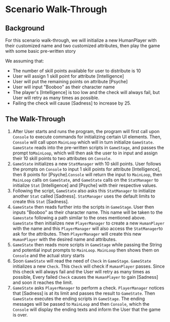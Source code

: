# Scenario Walk-Through

## Background
For this scenario walk-through, we will initialize a new HumanPlayer with their customized name and two customized attributes, 
then play the game with some basic pre-written story

We assuming that:
* The number of skill points available for user to distribute is 10 
* User will assign 1 skill point for attribute [Intelligence]
* User will put the remaining points on attribute [Psyche]
* User will input "Booboo" as their character name
* The player's [Intelligence] is too low and the check will always fail, but User will retry as many times as possible.
* Failing the check will cause [Sadness] to increase by 25.



## The Walk-Through
1. After User starts and runs the program, the program will first call upon `Console` to execute commands for 
   initializing certain UI elements. Then, `Console` will call upon `MainLoop` which will in turn initialize `GameState`.
   `GameState` reads into the pre-written scripts in `GameStage`, and passes the prompt to`MainLoop`, which will then ask the
   user to in input and assign their 10 skill points to two attributes on `Console`.
2. `GameState` initializes a new `StatManager` with 10 skill points. User follows the prompts on `Console` to input
   1 skill points for attribute [Intelligence], then 8 points for [Psyche].`Console` will return the input 
   to `MainLoop`, then `MainLoop` calls on `GameState`, and `GameState` calls on the
   `StatManager` to initialize `Stat` [Intelligence] and [Psyche] with their respective values.
3. Following the script, `GameState` also asks this `StatManager` to initialize another
   `Stat` called [Sadness]. `StatManager` uses the default limits to create this `Stat` [Sadness].
4. `GameState` then reads further into the scripts in `GameStage`.
   User then inputs "Booboo" as their character name. This name will be taken to the `Gamestate` following a path similar
   to the ones mentioned above. `GameState` then initializes new `PlayerManager` to create a new `HumanPlayer`
   with the name and this `PlayerManager` will also access the `StatManager`to ask for the attributes. Then `PlayerManager`
   will create this new `HumanPlayer` with the desired name and attributes.
5. `GameState` then reads more scripts in `GameStage` while passing the String and potential input prompts to `MainLoop`. 
   `MainLoop` then shows them on `Console` and the actual story starts
6. Soon `GameState` will read the need of `Check` in `GameStage`. `GameState` initializes a new `Check`. This `Check` will
   check if `HumanPlayer` passes. Since this check will always fail and the User will retry as many times as possible, 
   Every failed `Check` causes the `HumanPlayer` to gain [Sadness] and soon it reaches the limit.
7. `GameState` asks `PlayerManager` to perform a check. `PlayerManager` notices that [Sadness] is at its limit and passes the result to `GameState`.
    Then `GameState` executes the ending scripts in `GameStage`. The ending messages will be passed to `MainLoop` and then `Console`,
    which the `Console` will display the ending texts and inform the User that the game is over.

